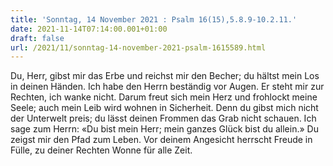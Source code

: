 ```yaml
---
title: 'Sonntag, 14 November 2021 : Psalm 16(15),5.8.9-10.2.11.'
date: 2021-11-14T07:14:00.001+01:00
draft: false
url: /2021/11/sonntag-14-november-2021-psalm-1615589.html
---
```


Du, Herr, gibst mir das Erbe und reichst mir den Becher; du hältst mein Los in deinen Händen. Ich habe den Herrn beständig vor Augen. Er steht mir zur Rechten, ich wanke nicht. Darum freut sich mein Herz und frohlockt meine Seele; auch mein Leib wird wohnen in Sicherheit. Denn du gibst mich nicht der Unterwelt preis; du lässt deinen Frommen das Grab nicht schauen. Ich sage zum Herrn: «Du bist mein Herr; mein ganzes Glück bist du allein.» Du zeigst mir den Pfad zum Leben. Vor deinem Angesicht herrscht Freude in Fülle, zu deiner Rechten Wonne für alle Zeit.
